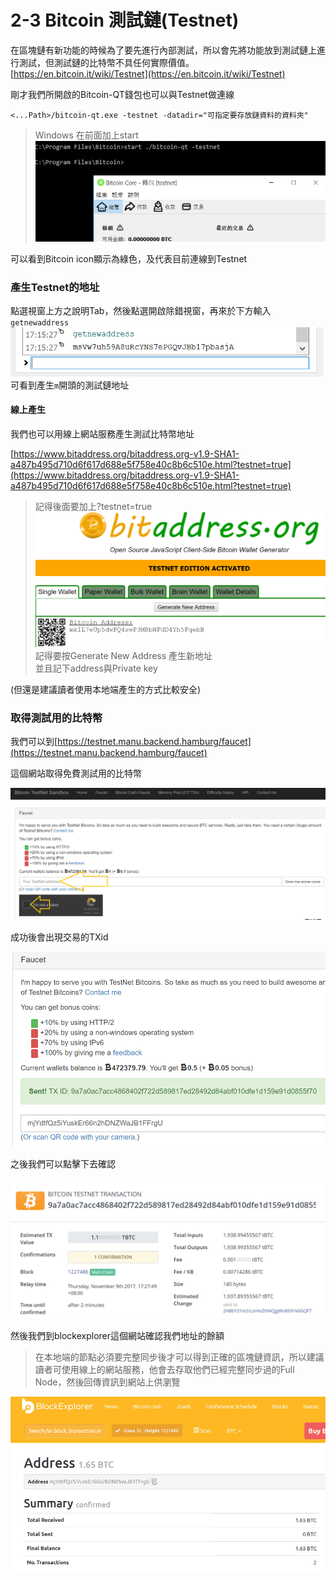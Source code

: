 # 2-3 Bitcoin 測試鏈\(Testnet\)

在區塊鏈有新功能的時候為了要先進行內部測試，所以會先將功能放到測試鏈上進行測試，但測試鏈的比特幣不具任何實際價值。  
[https://en.bitcoin.it/wiki/Testnet](https://en.bitcoin.it/wiki/Testnet)

剛才我們所開啟的Bitcoin-QT錢包也可以與Testnet做連線

```
<...Path>/bitcoin-qt.exe -testnet -datadir="可指定要存放鏈資料的資料夾"
```

> Windows 在前面加上start  
> ![](/assets/testnet-qt.png)

可以看到Bitcoin icon顯示為綠色，及代表目前連線到Testnet

### 產生Testnet的地址

點選視窗上方之說明Tab，然後點選開啟除錯視窗，再來於下方輸入`getnewaddress`  
![](/assets/testnet-address.png)  
可看到產生`m`開頭的測試鏈地址

#### 線上產生

我們也可以用線上網站服務產生測試比特幣地址

[https://www.bitaddress.org/bitaddress.org-v1.9-SHA1-a487b495d710d6f617d688e5f758e40c8b6c510e.html?testnet=true](https://www.bitaddress.org/bitaddress.org-v1.9-SHA1-a487b495d710d6f617d688e5f758e40c8b6c510e.html?testnet=true)

> 記得後面要加上?testnet=true  
> ![](/assets/testonlineaddress.png)  
> 記得要按Generate New Address 產生新地址  
> 並且記下address與Private key

\(但還是建議讀者使用本地端產生的方式比較安全\)

### 取得測試用的比特幣

我們可以到[https://testnet.manu.backend.hamburg/faucet](https://testnet.manu.backend.hamburg/faucet)

這個網站取得免費測試用的比特幣

![](/assets/getfreecoin.png)

成功後會出現交易的TXid

![](/assets/getfreecoin1.png)

之後我們可以點擊下去確認

![](/assets/getfreecoin2.png)

然後我們到blockexplorer這個網站確認我們地址的餘額

> 在本地端的節點必須要完整同步後才可以得到正確的區塊鏈資訊，所以建議讀者可使用線上的網站服務，他會去存取他們已經完整同步過的Full Node，然後回傳資訊到網站上供瀏覽

![](/assets/getfreecoin3.png)

